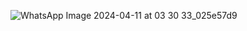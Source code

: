 ![WhatsApp Image 2024-04-11 at 03 30 33_025e57d9](https://github.com/souravlouha/IOT_2nd_year2023-24/assets/130911872/3d0d52a6-074c-4f4c-b64e-164726485500)
